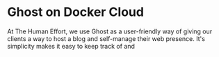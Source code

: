 # Ghost on Docker Cloud

At The Human Effort, we use Ghost as a user-friendly way of giving our clients
a way to host a blog and self-manage their web presence.  It's simplicity
makes it easy to keep track of and
